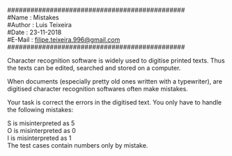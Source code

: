 ##############################################  
#Name   : Mistakes  
#Author : Luis Teixeira  
#Date   : 23-11-2018  
#E-Mail : filipe.teixeira.996@gmail.com  
##############################################

Character recognition software is widely used to digitise printed texts. Thus the texts can be edited, searched and stored on a computer.  

When documents (especially pretty old ones written with a typewriter), are digitised character recognition softwares often make mistakes.  

Your task is correct the errors in the digitised text. You only have to handle the following mistakes:  

S is misinterpreted as 5  
O is misinterpreted as 0  
I is misinterpreted as 1  
The test cases contain numbers only by mistake.  